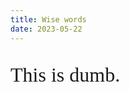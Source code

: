 ```yaml
---
title: Wise words
date: 2023-05-22
---
```

<style>
@import url('https://fonts.googleapis.com/css2?family=Special+Elite&display=swap');
</style> 


<p style="font-family:Special Elite; font-size:xx-large">This is dumb.</p>